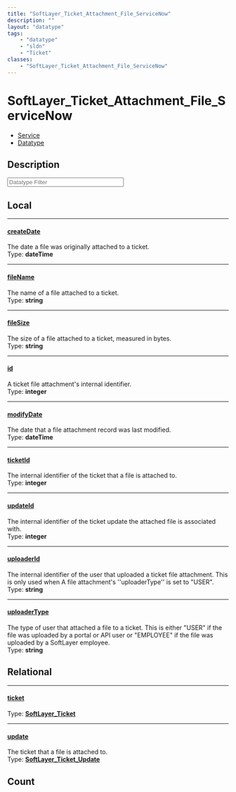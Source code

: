 ```yaml
---
title: "SoftLayer_Ticket_Attachment_File_ServiceNow"
description: ""
layout: "datatype"
tags:
    - "datatype"
    - "sldn"
    - "Ticket"
classes:
    - "SoftLayer_Ticket_Attachment_File_ServiceNow"
---
```


# SoftLayer_Ticket_Attachment_File_ServiceNow
<div id='service-datatype'>
    <ul id='sldn-reference-tabs'>
    <li id='service'> <a href='/reference/services/SoftLayer_Ticket_Attachment_File_ServiceNow' >Service</a></li>    <li id='datatype'> <a href='/reference/datatypes/SoftLayer_Ticket_Attachment_File_ServiceNow' >Datatype</a></li>
    </ul>
</div>

## Description 






<!-- Filer BEGIN -->
<div class="view-filters">
        <div class="clearfix">
            <div class="search-input-box">
                <input placeholder="Datatype Filter" onkeyup="titleSearch(inputId='prop-input', divId='properties', elementClass='prop-row')" 
                    type="text" id="prop-input" value="" size="30" maxlength="128" class="form-text">
            </div>
        </div>
</div>
<!-- Filer END -->

<div id="properties" class="content">
<div id="localProperties" class="prop-content" >

## Local
<div class="prop-row">

-----
[createDate]: #createdate
#### [createDate]
The date a file was originally attached to a ticket.  
<span class="type-label">Type: </span>**dateTime**


</div>
<div class="prop-row">

-----
[fileName]: #filename
#### [fileName]
The name of a file attached to a ticket.  
<span class="type-label">Type: </span>**string**


</div>
<div class="prop-row">

-----
[fileSize]: #filesize
#### [fileSize]
The size of a file attached to a ticket, measured in bytes.  
<span class="type-label">Type: </span>**string**


</div>
<div class="prop-row">

-----
[id]: #id
#### [id]
A ticket file attachment's internal identifier.  
<span class="type-label">Type: </span>**integer**


</div>
<div class="prop-row">

-----
[modifyDate]: #modifydate
#### [modifyDate]
The date that a file attachment record was last modified.  
<span class="type-label">Type: </span>**dateTime**


</div>
<div class="prop-row">

-----
[ticketId]: #ticketid
#### [ticketId]
The internal identifier of the ticket that a file is attached to.  
<span class="type-label">Type: </span>**integer**


</div>
<div class="prop-row">

-----
[updateId]: #updateid
#### [updateId]
The internal identifier of the ticket update the attached file is associated with.   
<span class="type-label">Type: </span>**integer**


</div>
<div class="prop-row">

-----
[uploaderId]: #uploaderid
#### [uploaderId]
The internal identifier of the user that uploaded a ticket file attachment. This is only used when A file attachment's ''uploaderType'' is set to "USER".   
<span class="type-label">Type: </span>**string**


</div>
<div class="prop-row">

-----
[uploaderType]: #uploadertype
#### [uploaderType]
The type of user that attached a file to a ticket. This is either "USER" if the file was uploaded by a portal or API user or "EMPLOYEE" if the file was uploaded by a SoftLayer employee.   
<span class="type-label">Type: </span>**string**


</div>
</div>
<!-- LOCAL PROPERTY END -->

<div id="relationalProperties"  class="prop-content" >

## Relational
<div class="prop-row">

-----
[ticket]: #ticket
#### [ticket]
  
<span class="type-label">Type: </span>**<a href='/reference/datatypes/SoftLayer_Ticket'>SoftLayer_Ticket </a>**


</div>
<div class="prop-row">

-----
[update]: #update
#### [update]
The ticket that a file is attached to.  
<span class="type-label">Type: </span>**<a href='/reference/datatypes/SoftLayer_Ticket_Update'>SoftLayer_Ticket_Update </a>**


</div>

## Count
</div>


